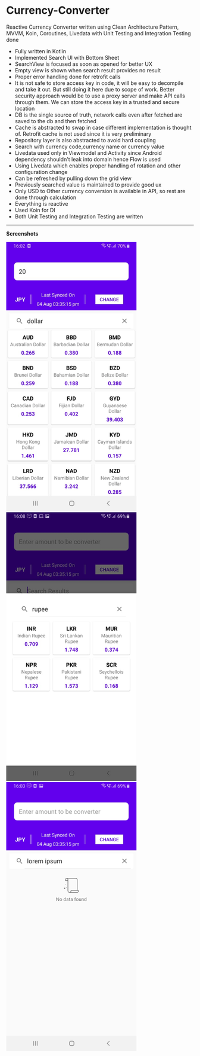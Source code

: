 # Currency-Converter
Reactive Currency Converter written using Clean Architecture Pattern, MVVM, Koin, Coroutines, Livedata with Unit Testing and Integration Testing done 

- Fully written in Kotlin
- Implemented Search UI with Bottom Sheet
- SearchView is focused as soon as opened for better UX
- Empty view is shown when search result provides no result
- Proper error handling done for retrofit calls
- It is not safe to store access key in code, it will be easy to decompile and take it out. But still doing it here due to scope of work. Better security approach would be to use a proxy server and make API calls through them. We can store the access key in a trusted and secure location
- DB is the single source of truth, network calls even after fetched are saved to the db and then fetched
- Cache is abstracted to swap in case different implementation is thought of. Retrofit cache is not used since it is very preliminary
- Repository layer is also abstracted to avoid hard coupling
- Search with currency code,currency name or currency value
- Livedata used only in Viewmodel and Activity since Android dependency shouldn't leak into domain hence Flow is used
- Using Livedata which enables proper handling of rotation and other configuration change
- Can be refreshed by pulling down the grid view
- Previously searched value is maintained to provide good ux
- Only USD to Other currency conversion is available in API, so rest are done through calculation
- Everything is reactive
- Used Koin for DI
- Both Unit Testing and Integration Testing are written

--------
**Screenshots**

<img src="screenshots/main-page.jpeg" width="350" />

<img src="screenshots/currency-selection.jpeg" width="350" />

<img src="screenshots/empty-ui.jpeg" width="350" />
